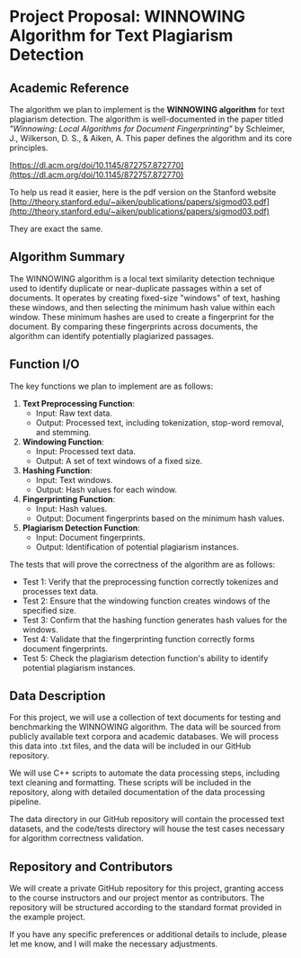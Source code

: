 # Project Proposal: WINNOWING Algorithm for Text Plagiarism Detection

## Academic Reference

The algorithm we plan to implement is the **WINNOWING algorithm** for text plagiarism detection. The algorithm is well-documented in the paper titled *"Winnowing: Local Algorithms for Document Fingerprinting"* by Schleimer, J., Wilkerson, D. S., & Aiken, A. This paper defines the algorithm and its core principles.

[https://dl.acm.org/doi/10.1145/872757.872770](https://dl.acm.org/doi/10.1145/872757.872770)

To help us read it easier, here is the pdf version on the Stanford website
[http://theory.stanford.edu/~aiken/publications/papers/sigmod03.pdf](http://theory.stanford.edu/~aiken/publications/papers/sigmod03.pdf)

They are exact the same.

## Algorithm Summary

The WINNOWING algorithm is a local text similarity detection technique used to identify duplicate or near-duplicate passages within a set of documents. It operates by creating fixed-size "windows" of text, hashing these windows, and then selecting the minimum hash value within each window. These minimum hashes are used to create a fingerprint for the document. By comparing these fingerprints across documents, the algorithm can identify potentially plagiarized passages.

## Function I/O

The key functions we plan to implement are as follows:

1. **Text Preprocessing Function**:
    - Input: Raw text data.
    - Output: Processed text, including tokenization, stop-word removal, and stemming.
2. **Windowing Function**:
    - Input: Processed text data.
    - Output: A set of text windows of a fixed size.
3. **Hashing Function**:
    - Input: Text windows.
    - Output: Hash values for each window.
4. **Fingerprinting Function**:
    - Input: Hash values.
    - Output: Document fingerprints based on the minimum hash values.
5. **Plagiarism Detection Function**:
    - Input: Document fingerprints.
    - Output: Identification of potential plagiarism instances.

The tests that will prove the correctness of the algorithm are as follows:

- Test 1: Verify that the preprocessing function correctly tokenizes and processes text data.
- Test 2: Ensure that the windowing function creates windows of the specified size.
- Test 3: Confirm that the hashing function generates hash values for the windows.
- Test 4: Validate that the fingerprinting function correctly forms document fingerprints.
- Test 5: Check the plagiarism detection function's ability to identify potential plagiarism instances.

## Data Description

For this project, we will use a collection of text documents for testing and benchmarking the WINNOWING algorithm. The data will be sourced from publicly available text corpora and academic databases. We will process this data into .txt files, and the data will be included in our GitHub repository.

We will use C++ scripts to automate the data processing steps, including text cleaning and formatting. These scripts will be included in the repository, along with detailed documentation of the data processing pipeline.

The data directory in our GitHub repository will contain the processed text datasets, and the code/tests directory will house the test cases necessary for algorithm correctness validation.

## Repository and Contributors

We will create a private GitHub repository for this project, granting access to the course instructors and our project mentor as contributors. The repository will be structured according to the standard format provided in the example project.

If you have any specific preferences or additional details to include, please let me know, and I will make the necessary adjustments.

